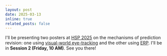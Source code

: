```yaml
---
layout: post
date: 2025-03-13
inline: true
related_posts: false
---
```


I'll be presenting two posters at [HSP 2025](https://hsp2025.github.io/) on the mechanisms of prediction revision: one using [visual-world eye-tracking](https://keyue-c.github.io/assets/pdf/conference/conference_HSP2025_updating_abstract.pdf) and the other using [ERP](https://keyue-c.github.io/assets/pdf/conference/conference_HSP2025_dissociating_abstract.pdf). I'll be in **Session 2 (Friday, 10 AM)**. See you there! 